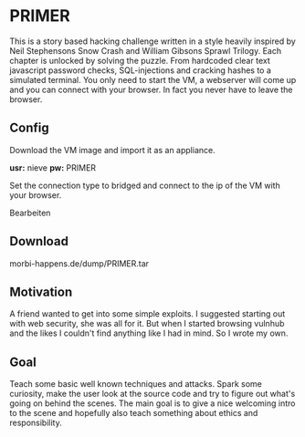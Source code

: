 # PRIMER
This is a story based hacking challenge written in a style heavily inspired by Neil Stephensons Snow Crash and William Gibsons Sprawl Trilogy. Each chapter is unlocked by solving the puzzle. From hardcoded clear text javascript password checks, SQL-injections and cracking hashes to a simulated terminal. You only need to start the VM, a webserver will come up and you can connect with your browser. In fact you never have to leave the browser.

## Config

Download the VM image and import it as an appliance.

**usr:** nieve **pw:** PRIMER

Set the connection type to bridged and connect to the ip of the VM with your browser.

Bearbeiten
## Download

morbi-happens.de/dump/PRIMER.tar

## Motivation

A friend wanted to get into some simple exploits. I suggested starting out with web security, she was all for it. But when I started browsing vulnhub and the likes I couldn't find anything like I had in mind. So I wrote my own.

## Goal

Teach some basic well known techniques and attacks. Spark some curiosity, make the user look at the source code and try to figure out what's going on behind the scenes. The main goal is to give a nice welcoming intro to the scene and hopefully also teach something about ethics and responsibility.
